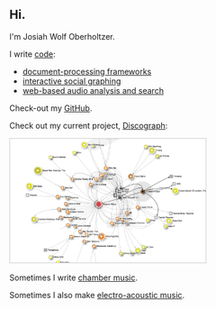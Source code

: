 ## Hi.

I'm Josiah Wolf Oberholtzer.

I write [code](/code/):

- [document-processing frameworks](/code/abjad/)
- [interactive social graphing](/code/discograph/)
- [web-based audio analysis and search](/code/sasha/)

Check-out my [GitHub](http://github.com/josiah-wolf-oberholtzer).

Check out my current project, [Discograph](http://discograph.mbrsi.org):

<a href="http://discograph.mbrsi.org">
    <img src="/assets/images/discograph.png" width="348" style="border: 1px solid #ccc;" />
</a>

Sometimes I write [chamber music](/scores/).

Sometimes I also make [electro-acoustic music](/tapes/).